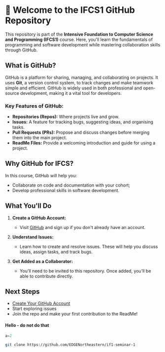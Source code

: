 # 👋 Welcome to the IFCS1 GitHub Repository

This repository is part of the **Intensive Foundation to Computer Science and Programming (IFCS1)** course. Here, you'll learn the fundamentals of programming and software development while mastering collaboration skills through GitHub. 

## What is GitHub?

GitHub is a platform for sharing, managing, and collaborating on projects. It uses **Git**, a version control system, to track changes and make teamwork simple and efficient. GitHub is widely used in both professional and open-source development, making it a vital tool for developers.

### Key Features of GitHub:
- **Repositories (Repos):** Where projects live and grow.
- **Issues:** A feature for tracking bugs, suggesting ideas, and organising tasks.
- **Pull Requests (PRs):** Propose and discuss changes before merging them into the main project.
- **ReadMe Files:** Provide a welcoming introduction and guide for using a project.

## Why GitHub for IFCS?

In this course, GitHub will help you:
- Collaborate on code and documentation with your cohort;
- Develop professional skills in software development.

## What You'll Do

1. **Create a GitHub Account:**  
   - Visit [GitHub](https://github.com/) and sign up if you don't already have an account.

2. **Understand Issues:**  
   - Learn how to create and resolve issues. These will help you discuss ideas, assign tasks, and track bugs.

3. **Get Added as a Collaborator:**  
   - You'll need to be invited to this repository. Once added, you'll be able to contribute directly.

## Next Steps
- [Create Your GitHub Account](https://github.com/)  
- Start exploring issues  
- Join the repo and make your first contribution to the ReadMe!

#### Hello - do not do that

```python
a=2
```


```bash
git clone https://github.com/EDGENortheastern/if1-seminar-1
```








